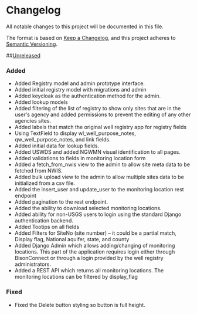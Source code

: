 # Changelog
All notable changes to this project will be documented in this file.

The format is based on [Keep a Changelog](https://keepachangelog.com/en/1.0.0/),
and this project adheres to [Semantic Versioning](https://semver.org/spec/v2.0.0.html).

##[Unreleased](https://github.com/ACWI-SOGW/well_registry_management/tree/master)
### Added
-   Added Registry model and admin prototype interface.
-   Added initial registry model with migrations and admin 
-   Added keycloak as the authentication method for the admin.
-   Added lookup models
-   Added filtering of the list of registry to show only sites that are in the user's agency and added permissions to prevent the editing of any other agencies sites.
-   Added labels that match the original well registry app for registry fields
-   Using TextField to display wl_well_purpose_notes, qw_well_purpose_notes, and link fields.
-   Added initial data for lookup fields.
-   Added USWDS and added NGWMN visual identification to all pages.
-   Added validations to fields in monitoring location form
-   Added a fetch_from_nwis view to the admin to allow site meta data to be fetched from NWIS.
-   Added bulk upload view to the admin to allow multiple sites data to be initialized from a csv file.
-   Added the insert_user and update_user to the monitoring location rest endpoint
-   Added pagination to the rest endpoint.
-   Added the ability to download selected monitoring locations.
-   Added ability for non-USGS users to login using the standard Django authentication backend.
-   Added Tootips on all fields 
-   Added Filters for SiteNo (site number) – it could be a partial match, Display flag, National aquifer, state, and county
-   Added Django Admin which allows adding/changing of monitoring locations. This part of the application requires login either through BisonConnect or through a login provided by the well registry administrators.
-   Added a REST API which returns all monitoring locations. The monitoring locations can be filtered by display_flag

### Fixed
-   Fixed the Delete button styling so button is full height.
